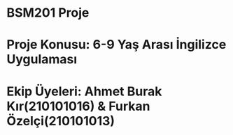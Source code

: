 # BSM201 Proje
# Proje Konusu: 6-9 Yaş Arası İngilizce Uygulaması
# Ekip Üyeleri: Ahmet Burak Kır(210101016) & Furkan Özelçi(210101013)
